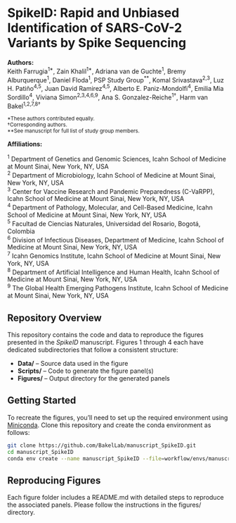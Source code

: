# SpikeID: Rapid and Unbiased Identification of SARS-CoV-2 Variants by Spike Sequencing

**Authors:**  
Keith Farrugia<sup>1*</sup>, Zain Khalil<sup>1*</sup>, Adriana van de Guchte<sup>1</sup>, Bremy Alburquerque<sup>1</sup>, Daniel Floda<sup>1</sup>, PSP Study Group<sup>**</sup>, Komal Srivastava<sup>2,3</sup>, Luz H. Patiño<sup>4,5</sup>, Juan David Ramirez<sup>4,5</sup>, Alberto E. Paniz-Mondolfi<sup>4</sup>, Emilia Mia Sordillo<sup>4</sup>, Viviana Simon<sup>2,3,4,6,9</sup>, Ana S. Gonzalez-Reiche<sup>1†</sup>, Harm van Bakel<sup>1,2,7,8†</sup>

<sub>*These authors contributed equally.<br>
†Corresponding authors.<br>
**See manuscript for full list of study group members.</sub>

**Affiliations:**

<sup>1</sup> Department of Genetics and Genomic Sciences, Icahn School of Medicine at Mount Sinai, New York, NY, USA  
<sup>2</sup> Department of Microbiology, Icahn School of Medicine at Mount Sinai, New York, NY, USA  
<sup>3</sup> Center for Vaccine Research and Pandemic Preparedness (C-VaRPP), Icahn School of Medicine at Mount Sinai, New York, NY, USA  
<sup>4</sup> Department of Pathology, Molecular, and Cell-Based Medicine, Icahn School of Medicine at Mount Sinai, New York, NY, USA  
<sup>5</sup> Facultad de Ciencias Naturales, Universidad del Rosario, Bogotá, Colombia  
<sup>6</sup> Division of Infectious Diseases, Department of Medicine, Icahn School of Medicine at Mount Sinai, New York, NY, USA  
<sup>7</sup> Icahn Genomics Institute, Icahn School of Medicine at Mount Sinai, New York, NY, USA  
<sup>8</sup> Department of Artificial Intelligence and Human Health, Icahn School of Medicine at Mount Sinai, New York, NY, USA  
<sup>9</sup> The Global Health Emerging Pathogens Institute, Icahn School of Medicine at Mount Sinai, New York, NY, USA


## Repository Overview

This repository contains the code and data to reproduce the figures presented in the *SpikeID* manuscript. Figures 1 through 4 each have dedicated subdirectories that follow a consistent structure:

- **Data/** – Source data used in the figure  
- **Scripts/** – Code to generate the figure panel(s)  
- **Figures/** – Output directory for the generated panels

## Getting Started

To recreate the figures, you’ll need to set up the required environment using [Miniconda](https://docs.anaconda.com/miniconda/miniconda-install/). Clone this repository and create the conda environment as follows:

```bash
git clone https://github.com/BakelLab/manuscript_SpikeID.git
cd manuscript_SpikeID
conda env create --name manuscript_SpikeID --file=workflow/envs/manuscript_SpikeID.yaml
```

## Reproducing Figures

Each figure folder includes a README.md with detailed steps to reproduce the associated panels. Please follow the instructions in the figures/ directory.

